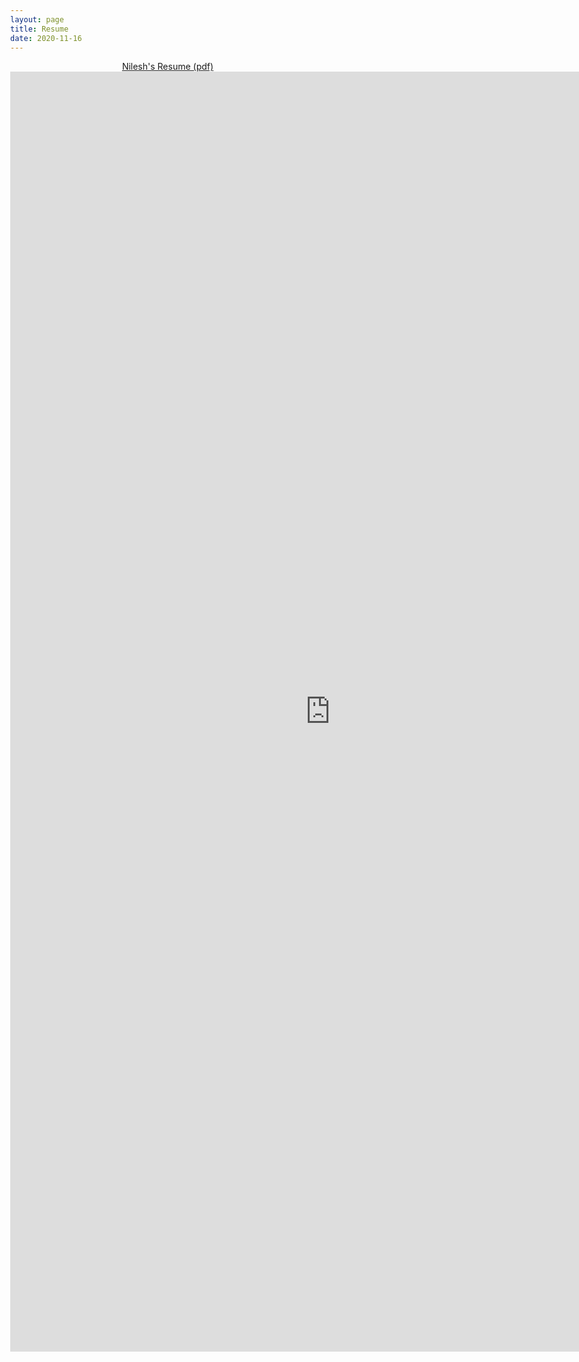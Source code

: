 ```yaml
---
layout: page
title: Resume
date: 2020-11-16
---
```


<center>
 <a markdown="0"
 	 href="{{ site.url }}/resume/nilesh-patil.pdf"
 	class="btn" >
 Nilesh's Resume (pdf)
 </a>
</center>


<html lang="en" style="width:100%; height:100%;">
<head>
  <meta http-equiv="content-type" content="text/html; charset=utf-8">
  <title>Nilesh's Resume</title>
</head>
  <body style="width:100%; height:100%; margin:0;">
    <iframe src="https://docs.google.com/gview?url=https://github.com/nilesh-patil/nilesh-patil.github.io/raw/master/resume/nilesh-patil.pdf&embedded=true" style="width:1024; height:2048;" frameborder="0"></iframe>
  </body>
</html>
